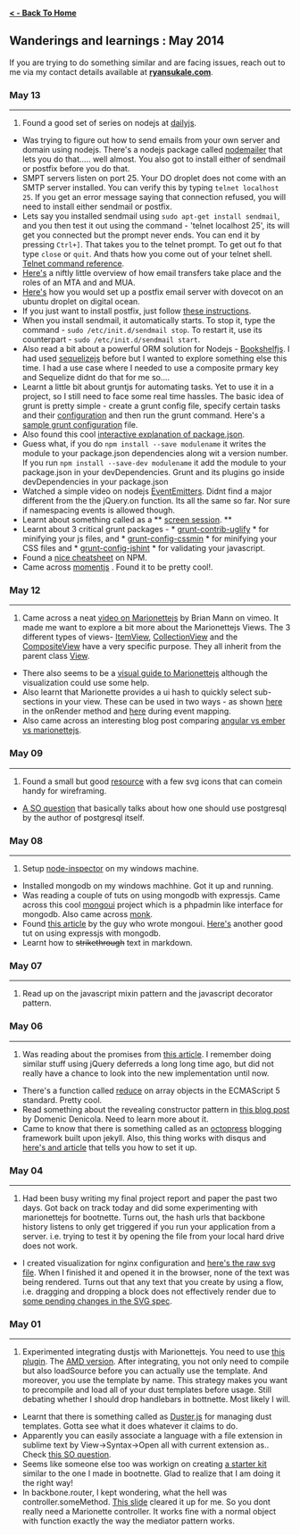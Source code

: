**[ < - Back To Home](http://ryansukale.github.io)**

## Wanderings and learnings : May 2014

If you are trying to do something similar and are facing issues, reach out to me via my contact details available at **[ryansukale.com](http://ryansukale.com)**.

### May 13
---
1. Found a good set of series on nodejs at [dailyjs](http://dailyjs.com/tags.html).
* Was trying to figure out how to send emails from your own server and domain using nodejs. There's a nodejs package called [nodemailer](http://documentup.com/andris9/nodemailer) that lets you do that..... well almost. You also got to install either of sendmail or postfix before you do that.
* SMPT servers listen on port 25. Your DO droplet does not come with an SMTP server installed. You can verify this by typing `telnet localhost 25`. If you get an error message saying that connection refused, you will need to install either sendmail or postfix.
* Lets say you installed sendmail using `sudo apt-get install sendmail`, and you then test it out using the command - 'telnet localhost 25', its will get you connected but the prompt never ends. You can end it by pressing `Ctrl+]`. That takes you to the telnet prompt. To get out fo that type `close` or `quit`. And thats how you come out of your telnet shell. [Telnet command reference](http://unixhelp.ed.ac.uk/tables/telnet_commands.html).
* [Here's](http://wiki2.dovecot.org/MailServerOverview) a niftly little overview of how email transfers take place and the roles of an MTA and and MUA.
* [Here's](https://www.digitalocean.com/community/articles/how-to-set-up-a-postfix-e-mail-server-with-dovecot) how you would set up a postfix email server with dovecot on an ubuntu droplet on digital ocean.
* If you just want to install postfix, just follow [these instructions](https://www.digitalocean.com/community/articles/how-to-install-and-setup-postfix-on-ubuntu-12-04).
* When you install sendmail, it automatically starts. To stop it, type the command - `sudo /etc/init.d/sendmail stop`. To restart it, use its counterpart - `sudo /etc/init.d/sendmail start`.
* Also read a bit about a powerful ORM solution for Nodejs - [Bookshelfjs](http://bookshelfjs.org/). I had used [sequelizejs](http://sequelizejs.com/) before but I wanted to explore something else this time. I had a use case where I needed to use a composite prmary key and Sequelize didnt do that for me so....
* Learnt a little bit about gruntjs for automating tasks. Yet to use it in a project, so I still need to face some real time hassles. The basic idea of grunt is pretty simple - create a grunt config file, specify certain tasks and their [configuration](http://gruntjs.com/configuring-tasks) and then run the grunt command. Here's a [sample grunt configuration](http://gruntjs.com/sample-gruntfile) file.
* Also found this cool [interactive explanation of package.json](http://package.json.nodejitsu.com/).
* Guess what, if you do `npm install --save modulename` it writes the module to your package.json dependencies along wit a version number. If you run `npm install --save-dev modulename` it add the module to your package.json in your devDependencies. Grunt and its plugins go inside devDependencies in your package.json
* Watched a simple video on nodejs [EventEmitters](http://nodetuts.com/03-event-emitter.html). Didnt find a major different from the the jQuery.on function. Its all the same so far. Nor sure if namespacing events is allowed though.
* Learnt about something called as a ** [screen session](http://nodeguide.com/beginner.html#quick-dirty-deployment). **
* Learnt about 3 critical grunt packages - * [grunt-contrib-uglify](https://github.com/gruntjs/grunt-contrib-uglify) * for minifying your js files, and * [grunt-config-cssmin](https://github.com/gruntjs/grunt-contrib-cssmin) * for minifying your CSS files and * [grunt-config-jshint](https://github.com/gruntjs/grunt-contrib-jshint) * for validating your javascript.
* Found a [nice cheatsheet](http://blog.nodejitsu.com/npm-cheatsheet/) on NPM.
* Came across [momentjs](http://momentjs.com/) . Found it to be pretty cool!.



### May 12
---
1. Came across a neat [video on Marionettejs](http://vimeo.com/58797363) by Brian Mann on vimeo. It made me want to explore a bit more about the Marionettejs Views. The 3 different types of views- [ItemView](https://github.com/marionettejs/backbone.marionette/blob/master/docs/marionette.itemview.md), [CollectionView](https://github.com/marionettejs/backbone.marionette/blob/master/docs/marionette.collectionview.md) and the [CompositeView](https://github.com/marionettejs/backbone.marionette/blob/master/docs/marionette.compositeview.md) have a very specific purpose. They all inherit from the parent class [View](https://github.com/marionettejs/backbone.marionette/blob/master/docs/marionette.view.md).
* There also seems to be a [visual guide to Marionettejs](https://www.artandlogic.com/blog/2013/03/a-visual-guide-to-marionette-js-views/) although the visualization could use some help.
* Also learnt that Marionette provides a ui hash to quickly select sub-sections in your view. These can be used in two ways - as shown [here](https://github.com/marionettejs/backbone.marionette/blob/master/docs/marionette.itemview.md#organizing-ui-elements) in the onRender method and [here](https://github.com/marionettejs/backbone.marionette/blob/master/docs/marionette.view.md#viewevents) during event mapping.
* Also came across an interesting blog post comparing [angular vs ember vs marionettejs](http://www.keltdockins.com/2/post/2014/04/which-javascript-framework-to-use-angular-vs-ember-vs-marionette.html).


### May 09
----
1. Found a small but good [resource](http://www.jankoatwarpspeed.com/free-sketching-wireframing-kit/) with a few svg icons that can comein handy for wireframing.
* [A SO question](http://stackoverflow.com/questions/8484404/what-is-the-proper-way-to-use-the-node-js-postgresql-module) that basically talks about how one should use postgresql by the author of postgresql itself.

### May 08
----
1. Setup [node-inspector](https://www.npmjs.org/package/node-inspector) on my windows machine.
*  Installed mongodb on my windows machhine. Got it up and running.
*  Was reading a couple of tuts on using mongodb with expressjs. Came across this cool [mongoui](https://github.com/azat-co/mongoui) project which is a phpadmin like interface for mongodb. Also came across [monk](https://github.com/LearnBoost/monk).
*  Found [this article](http://webapplog.com/intro-to-express-js-simple-rest-api-app-with-monk-and-mongodb/) by the guy who wrote mongoui. [Here's](http://cwbuecheler.com/web/tutorials/2013/node-express-mongo/) another good tut on using expressjs with mongodb.
*  Learnt how to ~~strikethrough~~ text in markdown.


### May 07
----
1. Read up on the javascript mixin pattern and the javascript decorator pattern.

### May 06
----
1. Was reading about the promises from [this article](http://www.html5rocks.com/en/tutorials/es6/promises/). I remember doing similar stuff using jQuery deferreds a long long time ago, but did not really have a chance to look into the new implementation until now.
* There's a function called [reduce](https://developer.mozilla.org/en-US/docs/Web/JavaScript/Reference/Global_Objects/Array/Reduce) on array objects in the ECMAScript 5 standard. Pretty cool.
* Read something about the revealing constructor pattern in [this blog post](http://domenic.me/2014/02/14/the-revealing-constructor-pattern/) by Domenic Denicola. Need to learn more about it.
* Came to know that there is something called as an [octopress](http://octopress.org/) blogging framework built upon jekyll. Also, this thing works with disqus and [here's and article](http://asaf.github.io/blog/2013/07/08/blogging-with-octopress-add-comments/) that tells you how to set it up.

### May 04
----
1. Had been busy writing my final project report and paper the past two days. Got back on track today and did some experimenting with marionettejs for bootnette. Turns out, the hash urls that backbone history listens to only get triggered if you run your application from a server. i.e. trying to test it by opening the file from your local hard drive does not work.
* I created visualization for nginx configuration and [here's the raw svg file](http://ryansukale.com/viz/nginx-multi-site-config.svg). When I finished it and opened it in the browser, none of the text was being rendered. Turns out that any text that you create by using a flow, i.e. dragging and dropping a block does not effectively render due to [some pending changes in the SVG spec](http://wiki.inkscape.org/wiki/index.php/FAQ#What_about_flowed_text.3F).

### May 01
----
1. Experimented integrating dustjs with Marionettejs. You need to use [this plugin](https://github.com/simonblee/marionette-dust). The [AMD version](https://github.com/simonblee/marionette-dust/blob/master/src/amd/backbone.marionette.dust.js). After integrating, you not only need to compile but also loadSource before you can actually use the template. And moreover, you use the template by name. This strategy makes you want to precompile and load all of your dust templates before usage. Still debating whether I should drop handlebars in bottnette. Most likely I will.
* Learnt that there is something called as [Duster.js](https://github.com/dmix/dusterjs) for managing dust templates. Gotta see what it does whatever it claims to do.
* Apparently you can easily associate a language with a file extension in sublime text by View->Syntax->Open all with current extension as.. Check [this SO question](http://stackoverflow.com/questions/8088475/how-to-customise-file-type-to-syntax-associations-in-sublime-2).
* Seems like someone else too was workign on creating [a starter kit](https://github.com/coombsj/RequireJS-BackboneJs-MarionetteJS-Bootstrap_Starter) similar to the one I made in bootnette. Glad to realize that I am doing it the right way!
* In backbone.router, I kept wondering, what the hell was controller.someMethod. [This slide](http://dmytroyarmak.github.io/codeangels-marionette-introduction/#/25) cleared it up for me. So you dont really need a Marionette controller. It works fine with a normal object with function exactly the way the mediator pattern works.
